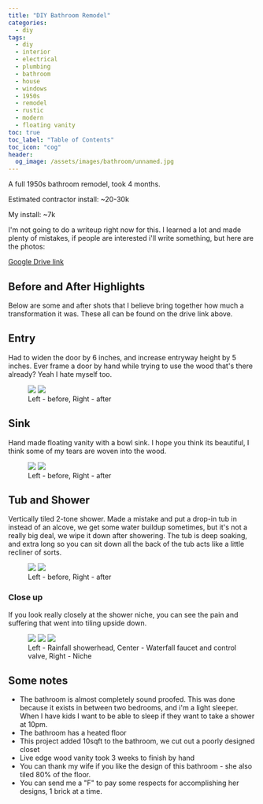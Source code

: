 ```yaml
---
title: "DIY Bathroom Remodel"
categories:
  - diy
tags:
  - diy
  - interior
  - electrical
  - plumbing
  - bathroom
  - house
  - windows
  - 1950s
  - remodel
  - rustic
  - modern
  - floating vanity
toc: true
toc_label: "Table of Contents"
toc_icon: "cog"
header:
  og_image: /assets/images/bathroom/unnamed.jpg
---
```


A full 1950s bathroom remodel, took 4 months.

Estimated contractor install: ~20-30k

My install: ~7k

I'm not going to do a writeup right now for this. I learned a lot and made plenty of mistakes, if people are interested i'll write something, but here are the photos:

<a href="https://drive.google.com/drive/folders/1xMBd-SasyuIVYPCGTFAfHjdP9JioTXKF?usp=sharing"> Google Drive link </a>


## Before and After Highlights

Below are some and after shots that I believe bring together how much a transformation it was. These all can be found on the drive link above.

## Entry

Had to widen the door by 6 inches, and increase entryway height by 5 inches. Ever frame a door by hand while trying to use the wood that's there already? Yeah I hate myself too.

<figure class="half">
  <a href="/assets/images/bathroom/before-entry.jpg"><img src="/assets/images/bathroom/before-entry.jpg"></a>
  <a href="/assets/images/bathroom/unnamed.jpg"><img src="/assets/images/bathroom/unnamed.jpg"></a>
	<figcaption>Left - before, Right - after</figcaption>
</figure>

## Sink

Hand made floating vanity with a bowl sink. I hope you think its beautiful, I think some of my tears are woven into the wood.

<figure class="half">
  <a href="/assets/images/bathroom/before-sink.jpg"><img src="/assets/images/bathroom/before-sink.jpg"></a>
  <a href="/assets/images/bathroom/after-sink.jpg"><img src="/assets/images/bathroom/after-sink.jpg"></a>
	<figcaption>Left - before, Right - after</figcaption>
</figure>

## Tub and Shower

Vertically tiled 2-tone shower. Made a mistake and put a drop-in tub in instead of an alcove, we get some water buildup sometimes,
but it's not a really big deal, we wipe it down after showering. The tub is deep soaking, and extra long so you can sit down all the
back of the tub acts like a little recliner of sorts. 

<figure class="half">
  <a href="/assets/images/bathroom/before-tub.jpg"><img src="/assets/images/bathroom/before-tub.jpg"></a>
  <a href="/assets/images/bathroom/after-tub.jpg"><img src="/assets/images/bathroom/after-tub.jpg"></a>
	<figcaption>Left - before, Right - after</figcaption>
</figure>

### Close up

If you look really closely at the shower niche, you can see the pain and suffering
that went into tiling upside down.

<figure class="third">
  <a href="/assets/images/bathroom/rainfall.jpg"><img src="/assets/images/bathroom/rainfall.jpg"></a>
  <a href="/assets/images/bathroom/waterfall.jpg"><img src="/assets/images/bathroom/waterfall.jpg"></a>
  <a href="/assets/images/bathroom/niche.jpg"><img src="/assets/images/bathroom/niche.jpg"></a>
	<figcaption>Left - Rainfall showerhead, Center - Waterfall faucet and control valve, Right - Niche</figcaption>
</figure>

## Some notes

* The bathroom is almost completely sound proofed. This was done because it exists in between two bedrooms, and i'm a light sleeper. When I have kids I want to be able to sleep if they want to take a shower at 10pm.
* The bathroom has a heated floor
* This project added 10sqft to the bathroom, we cut out a poorly designed closet
* Live edge wood vanity took 3 weeks to finish by hand
* You can thank my wife if you like the design of this bathroom - she also tiled 80% of the floor.
* You can send me a "F" to pay some respects for accomplishing her designs, 1 brick at a time.
